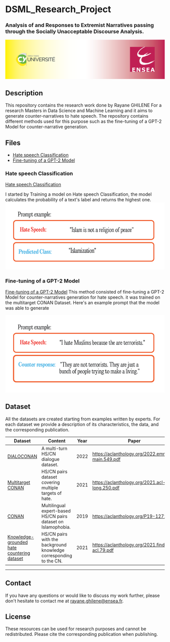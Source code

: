 # DSML_Research_Project
### Analysis of and Responses to Extremist Narratives passing through the Socially Unacceptable Discourse Analysis.



![My Project](https://github.com/rayaneghilene/DSML_Research_Project/blob/main/Images/Cy_ENSEA10.png)




## Description
This repository contains the research work done by Rayane GHILENE For a research Masters in Data Science and Machine Learning and it aims to generate counter-narratives to hate speech.
The repository contains different methods used for this purpose such as the fine-tuning of a GPT-2 Model for counter-narrative generation.


## Files 

- [Hate speech Classification](/DSML_Research_Project/MultiClassConan.ipynb)
- [Fine-tuning of a GPT-2 Model](/DSML_Research_Project/RsponseToExtremistNarrativesGeneration.ipynb)

### Hate speech Classification
[Hate speech Classification](/DSML_Research_Project/MultiClassConan.ipynb)

I started by Training a model on Hate speech Classification, the model calculates the probability of a text's label and returns the highest one.
![Prompt](https://github.com/rayaneghilene/CONAN/blob/master/Images/Fichier%20210.png)

### Fine-tuning of a GPT-2 Model

[Fine-tuning of a GPT-2 Model](/DSML_Research_Project/RsponseToExtremistNarrativesGeneration.ipynb)
This method consisted of fine-tuning a GPT-2 Model for counter-narratives generation for hate speech. it was trained on the multitarget CONAN Dataset.
Here's an example prompt that the model was able to generate

![Prompt](https://github.com/rayaneghilene/CONAN/blob/master/Images/Prompt_example10.png)



## Dataset 


All the datasets are created starting from examples written by experts. For each dataset we provide a description of its characteristics, the data, and the corresponding publication.

| Dataset                                    |                                  Content                                 | Year | Paper                                             |
|--------------------------------------------|----------------------------------------------------------------------|--------------|---------------------------------------------------|
| [DIALOCONAN](#dialoconan)                                    | A multi-turn HS/CN dialogue dataset.                                   | 2022         | https://aclanthology.org/2022.emnlp-main.549.pdf                                               |
| [Multitarget CONAN](#multitarget-conan)                          | HS/CN pairs dataset covering multiple targets of hate.              | 2021         | https://aclanthology.org/2021.acl-long.250.pdf    |
| [CONAN](#conan)                                      | Multilingual expert-based HS/CN pairs dataset on Islamophobia. | 2019         | https://aclanthology.org/P19-1271.pdf             |
| [Knowledge-grounded hate countering dataset](#knowledge-grounded-hate-countering-dataset) | HS/CN pairs with the background knowledge corresponding to the CN.     | 2021         | https://aclanthology.org/2021.findings-acl.79.pdf |

***

## Contact
If you have any questions or would like to discuss my work further, please don't hesitate to contact me at rayane.ghilene@ensea.fr.


## License
These resources can be used for research purposes and cannot be redistributed. Please cite the corresponding publication when publishing.
